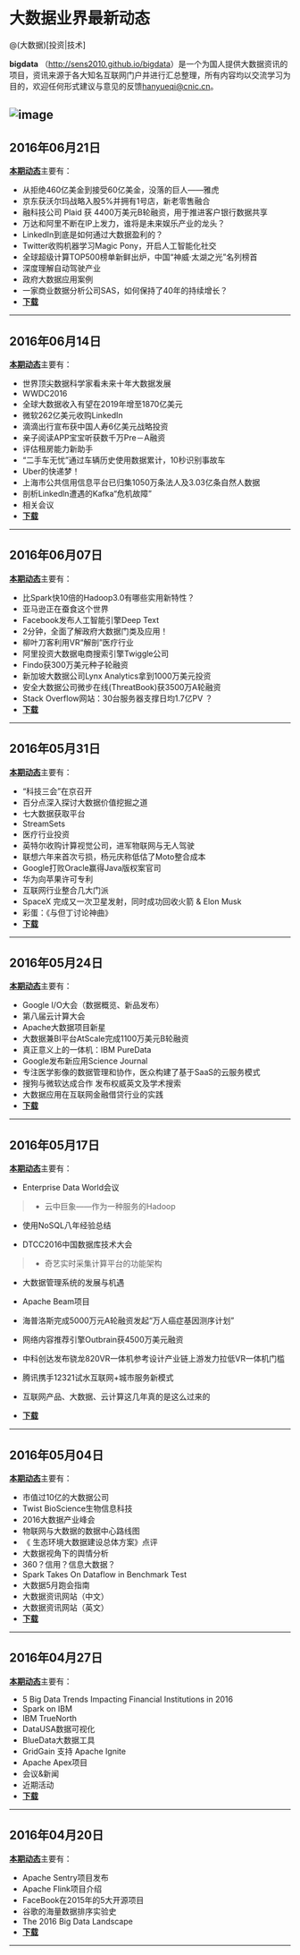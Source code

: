 
# 大数据业界最新动态

@(大数据)[投资|技术]

**bigdata** （<a href="http://sens2010.github.io/bigdata/">http://sens2010.github.io/bigdata</a>）是一个为国人提供大数据资讯的项目，资讯来源于各大知名互联网门户并进行汇总整理，所有内容均以交流学习为目的，欢迎任何形式建议与意见的反馈<a href="hanyueqi@cnic.cn">hanyueqi@cnic.cn</a>。

![image](https://github.com/sens2010/bigdata/blob/master/images/bigdata.jpg)
----------
## 2016年06月21日
<a href="https://github.com/sens2010/bigdata/blob/master/%E4%B8%9A%E7%95%8C%E5%8A%A8%E6%80%8120160621.pdf">**本期动态**</a>主要有：
- 从拒绝460亿美金到接受60亿美金，没落的巨人——雅虎
- 京东获沃尔玛战略入股5%并拥有1号店，新老零售融合
- 融科技公司 Plaid 获 4400万美元B轮融资，用于推进客户银行数据共享
- 万达和阿里不断在IP上发力，谁将是未来娱乐产业的龙头？
- LinkedIn到底是如何通过大数据盈利的？
- Twitter收购机器学习Magic Pony，开启人工智能化社交
- 全球超级计算TOP500榜单新鲜出炉，中国“神威·太湖之光”名列榜首
- 深度理解自动驾驶产业
- 政府大数据应用案例
- 一家商业数据分析公司SAS，如何保持了40年的持续增长？
- <a href="https://github.com/sens2010/bigdata/blob/master/%E4%B8%9A%E7%95%8C%E5%8A%A8%E6%80%8120160621.pdf">**下载**</a>

----------
## 2016年06月14日
<a href="https://github.com/sens2010/bigdata/blob/master/%E4%B8%9A%E7%95%8C%E5%8A%A8%E6%80%8120160614.pdf">**本期动态**</a>主要有：
- 世界顶尖数据科学家看未来十年大数据发展
- WWDC2016
- 全球大数据收入有望在2019年增至1870亿美元
- 微软262亿美元收购LinkedIn
- 滴滴出行宣布获中国人寿6亿美元战略投资
- 亲子阅读APP宝宝听获数千万Pre－A融资
- 评估租房能力新助手
- “二手车无忧”通过车辆历史使用数据累计，10秒识别事故车
- Uber的快递梦！
- 上海市公共信用信息平台已归集1050万条法人及3.03亿条自然人数据
- 剖析Linkedln遭遇的Kafka“危机故障”
- 相关会议
- <a href="https://github.com/sens2010/bigdata/blob/master/%E4%B8%9A%E7%95%8C%E5%8A%A8%E6%80%8120160614.pdf">**下载**</a>

----------
## 2016年06月07日
<a href="https://github.com/sens2010/bigdata/blob/master/%E4%B8%9A%E7%95%8C%E5%8A%A8%E6%80%8120160607.pdf">**本期动态**</a>主要有：
- 比Spark快10倍的Hadoop3.0有哪些实用新特性？
- 亚马逊正在蚕食这个世界
- Facebook发布人工智能引擎Deep Text
- 2分钟，全面了解政府大数据门类及应用！
- 柳叶刀客利用VR“解剖”医疗行业
- 阿里投资大数据电商搜索引擎Twiggle公司
- Findo获300万美元种子轮融资
- 新加坡大数据公司Lynx Analytics拿到1000万美元投资
- 安全大数据公司微步在线(ThreatBook)获3500万A轮融资
- Stack Overflow网站：30台服务器支撑日均1.7亿PV ？
- <a href="https://github.com/sens2010/bigdata/blob/master/%E4%B8%9A%E7%95%8C%E5%8A%A8%E6%80%8120160607.pdf">**下载**</a>

----------
## 2016年05月31日
<a href="https://github.com/sens2010/bigdata/blob/master/%E4%B8%9A%E7%95%8C%E5%8A%A8%E6%80%8120160531.pdf">**本期动态**</a>主要有：
- “科技三会”在京召开
- 百分点深入探讨大数据价值挖掘之道
- 七大数据获取平台
- StreamSets
- 医疗行业投资
- 英特尔收购计算视觉公司，进军物联网与无人驾驶
- 联想六年来首次亏损，杨元庆称低估了Moto整合成本
- Google打败Oracle赢得Java版权案官司
- 华为向苹果许可专利
- 互联网行业整合几大门派
- SpaceX 完成又一次卫星发射，同时成功回收火箭 & Elon Musk
- 彩蛋：《与但丁讨论神曲》
- <a href="https://github.com/sens2010/bigdata/blob/master/%E4%B8%9A%E7%95%8C%E5%8A%A8%E6%80%8120160531.pdf">**下载**</a>

----------
## 2016年05月24日
<a href="https://github.com/sens2010/bigdata/blob/master/%E4%B8%9A%E7%95%8C%E5%8A%A8%E6%80%8120160524.pdf">**本期动态**</a>主要有：
- Google I/O大会（数据概览、新品发布）
- 第八届云计算大会
- Apache大数据项目新星
- 大数据兼BI平台AtScale完成1100万美元B轮融资
- 真正意义上的一体机：IBM PureData
- Google发布新应用Science Journal
- 专注医学影像的数据管理和协作，医众构建了基于SaaS的云服务模式
- 搜狗与微软达成合作 发布权威英文及学术搜索
- 大数据应用在互联网金融借贷行业的实践
- <a href="https://github.com/sens2010/bigdata/blob/master/%E4%B8%9A%E7%95%8C%E5%8A%A8%E6%80%8120160524.pdf">**下载**</a>

----------
## 2016年05月17日
<a href="https://github.com/sens2010/bigdata/blob/master/%E4%B8%9A%E7%95%8C%E5%8A%A8%E6%80%8120160517.pdf">**本期动态**</a>主要有：
- Enterprise Data World会议

> - 云中巨象——作为一种服务的Hadoop
- 使用NoSQL八年经验总结

- DTCC2016中国数据库技术大会

> - 奇艺实时采集计算平台的功能架构
- 大数据管理系统的发展与机遇

- Apache Beam项目
- 海普洛斯完成5000万元A轮融资发起“万人癌症基因测序计划”
- 网络内容推荐引擎Outbrain获4500万美元融资
- 中科创达发布骁龙820VR一体机参考设计产业链上游发力拉低VR一体机门槛
- 腾讯携手12321试水互联网+城市服务新模式
- 互联网产品、大数据、云计算这几年真的是这么过来的
- <a href="https://github.com/sens2010/bigdata/blob/master/%E4%B8%9A%E7%95%8C%E5%8A%A8%E6%80%8120160517.pdf">**下载**</a>

----------
## 2016年05月04日
<a href="https://github.com/sens2010/bigdata/blob/master/%E4%B8%9A%E7%95%8C%E5%8A%A8%E6%80%8120160504.pdf">**本期动态**</a>主要有：
- 市值过10亿的大数据公司
- Twist BioScience生物信息科技
- 2016大数据产业峰会
- 物联网与大数据的数据中心路线图
- 《 生态环境大数据建设总体方案》点评
- 大数据视角下的舆情分析
- 360？信用？信息大数据？
- Spark Takes On Dataflow in Benchmark Test
- 大数据5月跑会指南
- 大数据资讯网站（中文）
- 大数据资讯网站（英文）
- <a href="https://github.com/sens2010/bigdata/blob/master/%E4%B8%9A%E7%95%8C%E5%8A%A8%E6%80%8120160504.pdf">**下载**</a>

----------
## 2016年04月27日
<a href="https://github.com/sens2010/bigdata/blob/master/%E4%B8%9A%E7%95%8C%E5%8A%A8%E6%80%8120160427.pdf">**本期动态**</a>主要有：
- 5 Big Data Trends Impacting Financial Institutions in 2016
- Spark on IBM
- IBM TrueNorth
- DataUSA数据可视化
- BlueData大数据工具
- GridGain 支持 Apache Ignite
- Apache Apex项目
- 会议&新闻
- 近期活动
- <a href="https://github.com/sens2010/bigdata/blob/master/%E4%B8%9A%E7%95%8C%E5%8A%A8%E6%80%8120160427.pdf">**下载**</a>

----------
## 2016年04月20日
<a href="https://github.com/sens2010/bigdata/blob/master/%E4%B8%9A%E7%95%8C%E5%8A%A8%E6%80%8120160420.pdf">**本期动态**</a>主要有：
- Apache Sentry项目发布
- Apache Flink项目介绍
- FaceBook在2015年的5大开源项目
- 谷歌的海量数据排序实验史
- The 2016 Big Data Landscape
- <a href="https://github.com/sens2010/bigdata/blob/master/%E4%B8%9A%E7%95%8C%E5%8A%A8%E6%80%8120160420.pdf">**下载**</a>

----------
